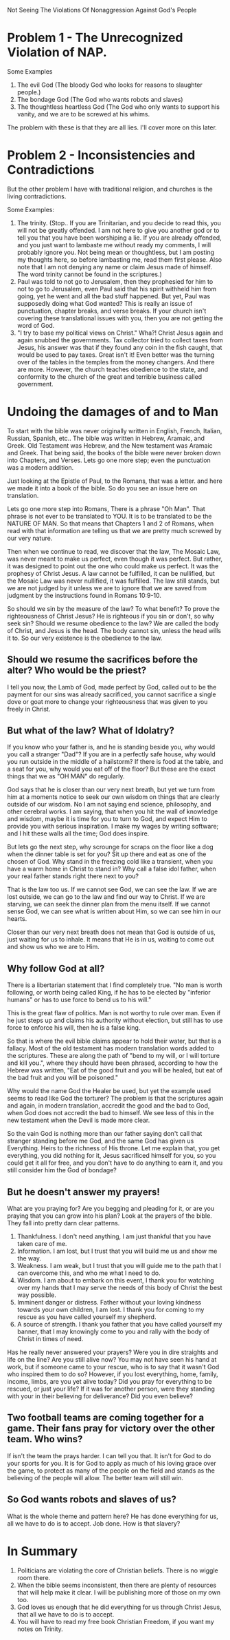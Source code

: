 Not Seeing The Violations Of Nonaggression Against God's People

# Problem 1 - The Unrecognized Violation of NAP. #

Some Examples

1. The evil God (The bloody God who looks for reasons to slaughter people.)
2. The bondage God (The God who wants robots and slaves)
3. The thoughtless heartless God (The God who only wants to support his vanity, and we are to be screwed at his whims.


The problem with these is that they are all lies. I'll cover more on this later.


# Problem 2 - Inconsistencies and Contradictions #

But the other problem I have with traditional religion, and churches is the living contradictions.

Some Examples:

1. The trinity. (Stop.. If you are Trinitarian, and you decide to read this, you will not be greatly offended. I am not here to give you another god or to tell you that you have been worshiping a lie. If you are already offended, and you just want to lambaste me without ready my comments, I will probably ignore you. Not being mean or thoughtless, but I am posting my thoughts here, so before lambasting me, read them first please. Also note that I am not denying any name or claim Jesus made of himself. The word trinity cannot be found in the scriptures.)
2. Paul was told to not go to Jerusalem, then they prophesied for him to not to go to Jerusalem, even Paul said that his spirit withheld him from going, yet he went and all the bad stuff happened. But yet, Paul was supposedly doing what God wanted? This is really an issue of punctuation, chapter breaks, and verse breaks. If your church isn't covering these translational issues with you, then you are not getting the word of God.
3. "I try to base my political views on Christ." Wha?! Christ Jesus again and again snubbed the governments. Tax collector tried to collect taxes from Jesus, his answer was that if they found any coin in the fish caught, that would be used to pay taxes. Great isn't it! Even better was the turning over of the tables in the temples from the money changers. And there are more. However, the church teaches obedience to the state, and conformity to the church of the great and terrible business called government.

# Undoing the damages of and to Man #

To start with the bible was never originally written in English, French, Italian, Russian, Spanish, etc.. The bible was written in Hebrew, Aramaic, and Greek. Old Testament was Hebrew, and the New testament was Aramaic and Greek. That being said, the books of the bible were never broken down into Chapters, and Verses. Lets go one more step; even the punctuation was a modern addition.

Just looking at the Epistle of Paul, to the Romans, that was a letter. and here we made it into a book of the bible. So do you see an issue here on translation.

Lets go one more step into Romans, There is a phrase "Oh Man". That phrase is not ever to be translated to YOU. It is to be translated to be the NATURE  OF MAN. So that means that Chapters 1 and 2 of Romans, when read with that information are telling us that we are pretty much screwed by our very nature.

Then when we continue to read, we discover that the law, The Mosaic Law, was never meant to make us perfect, even though it was perfect. But rather, it was designed to point out the one who could make us perfect. It was the prophesy of Christ Jesus. A law cannot be fulfilled, it can be nullified, but the Mosaic Law was never nullified, it was fulfilled. The law still stands, but we are not judged by it unless we are to ignore that we are saved from judgment by the instructions found in Romans 10:9-10.

So should we sin by the measure of the law? To what benefit? To prove the righteousness of Christ Jesus? He is righteous if you sin or don't, so why seek sin? Should we resume obedience to the law? We are called the body of Christ, and Jesus is the head. The body cannot sin, unless the head wills it to. So our very existence is the obedience to the law.

## Should we resume the sacrifices before the alter? Who would be the priest?  ## 

I tell you now, the Lamb of God, made perfect by God, called out to be the payment for our sins was already sacrificed, you cannot sacrifice a single dove or goat more to change your righteousness that was given to you freely in Christ.


## But what of the law?  What of Idolatry?  ##

If you know who your father is, and he is standing beside you, why would you call a stranger "Dad"? If you are in a perfectly safe house, why would you run outside in the middle of a hailstorm? If there is food at the table, and a seat for you, why would you eat off of the floor? But these are the exact things that we as "OH MAN" do regularly.

God says that he is closer than our very next breath, but yet we turn from him at a moments notice to seek our own wisdom on things that are clearly outside of our wisdom. No I am not saying end science, philosophy, and other cerebral works. I am saying, that when you hit the wall of knowledge and wisdom, maybe it is time for you to turn to God, and expect Him to provide you with serious inspiration. I make my wages by writing software; and I hit these walls all the time; God does inspire.

But lets go the next step, why scrounge for scraps on the floor like a dog when the dinner table is set for you? Sit up there and eat as one of the chosen of God. Why stand in the freezing cold like a transient, when you have a warm home in Christ to stand in? Why call a false idol father, when your real father stands right there next to you?

That is the law too us. If we cannot see God, we can see the law. If we are lost outside, we can go to the law and find our way to Christ. If we are starving, we can seek the dinner plan from the menu itself. If we cannot sense God, we can see what is written about Him, so we can see him in our hearts.

Closer than our very next breath does not mean that God is outside of us, just waiting for us to inhale. It means that He is in us, waiting to come out and show us who we are to Him.

## Why follow God at all? ##

There is a libertarian statement that I find completely true. "No man is worth following, or worth being called King, if he has to be elected by "inferior humans" or has to use force to bend us to his will."

This is the great flaw of politics. Man is not worthy to rule over man. Even if he just steps up and claims his authority without election, but still has to use force to enforce his will, then he is a false king.

So that is where the evil bible claims appear to hold their water, but that is a fallacy. Most of the old testament has modern translation words added to the scriptures. These are along the path of "bend to my will, or I will torture and kill you.", where they should have been phrased, according to how the Hebrew was written, "Eat of the good fruit and you will be healed, but eat of the bad fruit and you will be poisoned."

Why would the name God the Healer be used, but yet the example used seems to read like God the torturer? The problem is that the scriptures again and again, in modern translation, accredit the good and the bad to God, when God does not accredit the bad to himself. We see less of this in the new testament when the Devil is made more clear.  

So the vain God is nothing more than our father saying don't call that stranger standing before me God, and the same God has given us Everything. Heirs to the richness of His throne. Let me explain that, you get everything, you did nothing for it, Jesus sacrificed himself for you, so you could get it all for free, and you don't have to do anything to earn it, and you still consider him the God of bondage?

## But he doesn't answer my prayers! ##

What are you praying for? Are you begging and pleading for it, or are you praying that you can grow into his plan? Look at the prayers of the bible. They fall into pretty darn clear patterns.

1. Thankfulness. I don't need anything, I am just thankful that you have taken care of me.
2. Information. I am lost, but I trust that you will build me us and show me the way.
3. Weakness. I am weak, but I trust that you will guide me to the path that I can overcome this, and who me what I need to do.
4. Wisdom. I am about to embark on this event, I thank you for watching over my hands that I may serve the needs of this body of Christ the best way possible.
5. Imminent danger or distress. Father without your loving kindness towards your own children, I am lost. I thank you for coming to my rescue as you have called yourself my shepherd.
6. A source of strength. I thank you father that you have called yourself my banner, that I may knowingly come to you and rally with the body of Christ in times of need.

Has he really never answered your prayers? Were you in dire straights and life on the line? Are you still alive now? You may not have seen his hand at work, but if someone came to your rescue, who is to say that it wasn't God who inspired them to do so? However, if you lost everything, home, family, income, limbs, are you yet alive today? Did you pray for everything to be rescued, or just your life? If it was for another person, were they standing with your in their believing for deliverance? Did you even believe?

## Two football teams are coming together for a game. Their fans pray for victory over the other team. Who wins? ##

If isn't the team the prays harder. I can tell you that. It isn't for God to do your sports for you. It is for God to apply as much of his loving grace over the game, to protect as many of the people on the field and stands as the believing of the people will allow. The better team will still win.

## So God wants robots and slaves of us? ##

What is the whole theme and pattern here? He has done everything for us, all we have to do is to accept. Job done. How is that slavery?

# In Summary #

1. Politicians are violating the core of Christian beliefs. There is no wiggle room there.
2. When the bible seems inconsistent, then there are plenty of resources that will help make it clear. I will be publishing more of those on my own too.
3. God loves us enough that he did everything for us through Christ Jesus, that all we have to do is to accept. 
4. You will have to read my free book Christian Freedom, if you want my notes on Trinity.
